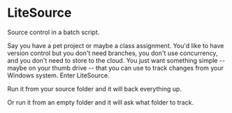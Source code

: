 # LiteSource
Source control in a batch script.

Say you have a pet project or maybe a class assignment.  You'd like to have version control but you don't need branches, you don't use concurrency, and you don't need to store to the cloud.  You just want something simple -- maybe on your thumb drive -- that you can use to track changes from your Windows system.  Enter LiteSource.

Run it from your source folder and it will back everything up.

Or run it from an empty folder and it will ask what folder to track.
